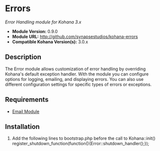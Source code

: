 # Errors

*Error Handling module for Kohana 3.x*

- **Module Version:** 0.9.0
- **Module URL:** <http://github.com/synapsestudios/kohana-errors>
- **Compatible Kohana Version(s):** 3.0.x

## Description

The Error module allows customization of error handling by overriding Kohana's 
default exception handler.  With the module you can configure options for 
logging, emailing, and displaying errors.  You can also use different 
configuration settings for specific types of errors or exceptions.

## Requirements

- [Email Module](http://github.com/synapsestudios/kohana-email)

## Installation

1. Add the following lines to bootstrap.php before the call to Kohana::init()  
    register_shutdown_function(function(){Error::shutdown_handler();});
